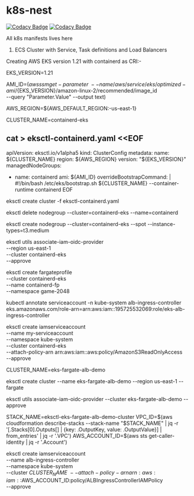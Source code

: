 # k8s-nest

[![Codacy Badge](https://api.codacy.com/project/badge/Grade/d6a38ef88cf741f6a350e1fedf59311c)](https://app.codacy.com/gh/vinod827/k8s-nest?utm_source=github.com&utm_medium=referral&utm_content=vinod827/k8s-nest&utm_campaign=Badge_Grade_Settings)
[![Codacy Badge](https://api.codacy.com/project/badge/Grade/665c8926c3374c3bb8c19f6932e5eee2)](https://app.codacy.com/gh/vinod827/k8s-nest?utm_source=github.com&utm_medium=referral&utm_content=vinod827/k8s-nest&utm_campaign=Badge_Grade_Settings)

All k8s manifests lives here


1) ECS Cluster with Service, Task definitions and Load Balancers




Creating AWS EKS version 1.21 with containerd as CRI:-

EKS_VERSION=1.21

AMI_ID=$(aws ssm get-parameter \
    --name /aws/service/eks/optimized-ami/${EKS_VERSION}/amazon-linux-2/recommended/image_id \
    --query "Parameter.Value" --output text)

AWS_REGION=${AWS_DEFAULT_REGION:-us-east-1}

CLUSTER_NAME=containerd-eks

cat > eksctl-containerd.yaml <<EOF
--- 
apiVersion: eksctl.io/v1alpha5
kind: ClusterConfig
metadata:
  name: ${CLUSTER_NAME}
  region: ${AWS_REGION}
  version: "${EKS_VERSION}"
managedNodeGroups:
  - name: containerd
    ami: ${AMI_ID}
    overrideBootstrapCommand: |
      #!/bin/bash
      /etc/eks/bootstrap.sh ${CLUSTER_NAME} --container-runtime containerd
EOF

eksctl create cluster -f eksctl-containerd.yaml

eksctl delete nodegroup --cluster=containerd-eks --name=containerd

eksctl create nodegroup --cluster=containerd-eks --spot --instance-types=t3.medium

eksctl utils associate-iam-oidc-provider \
    --region us-east-1 \
    --cluster containerd-eks \
    --approve


eksctl create fargateprofile \
    --cluster containerd-eks \
    --name containerd-fp \
    --namespace game-2048


kubectl annotate serviceaccount -n kube-system alb-ingress-controller \
eks.amazonaws.com/role-arn=arn:aws:iam::195725532069:role/eks-alb-ingress-controller


eksctl create iamserviceaccount \
                --name my-serviceaccount \
                --namespace kube-system \
                --cluster containerd-eks \
                --attach-policy-arn arn:aws:iam::aws:policy/AmazonS3ReadOnlyAccess \
                --approve

             

CLUSTER_NAME=eks-fargate-alb-demo

eksctl create cluster --name eks-fargate-alb-demo --region us-east-1 --fargate

eksctl utils associate-iam-oidc-provider --cluster eks-fargate-alb-demo --approve

STACK_NAME=eksctl-eks-fargate-alb-demo-cluster
VPC_ID=$(aws cloudformation describe-stacks --stack-name "$STACK_NAME" | jq -r '[.Stacks[0].Outputs[] | {key: .OutputKey, value: .OutputValue}] | from_entries' | jq -r '.VPC')
AWS_ACCOUNT_ID=$(aws sts get-caller-identity | jq -r '.Account')

eksctl create iamserviceaccount \
--name alb-ingress-controller \
--namespace kube-system \
--cluster $CLUSTER_NAME \
--attach-policy-arn arn:aws:iam::$AWS_ACCOUNT_ID:policy/ALBIngressControllerIAMPolicy \
--approve


